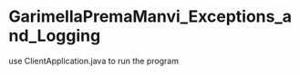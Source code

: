 # GarimellaPremaManvi_Exceptions_and_Logging <br/>
use ClientApplication.java to run the program <br/>
